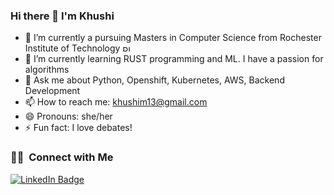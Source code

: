 ### Hi there 👋 I'm Khushi  

- 🔭 I’m currently a pursuing Masters in Computer Science from Rochester Institute of Technology <a href="https://www.rit.edu/" target="_blank"> <img src="https://www.rit.edu/brandportal/sites/rit.edu.brandportal/files/inline-images/new_RIT_logo1_RGB_0.png" alt="RIT" width="18" height="10"/> </a>
- 🌱 I’m currently learning RUST programming and ML. I have a passion for algorithms
- 💬 Ask me about Python, Openshift, Kubernetes, AWS, Backend Development
- 📫 How to reach me: <a href="mailto:khushim13@gmail.com">khushim13@gmail.com</a>
- 😄 Pronouns: she/her
- ⚡ Fun fact: I love debates!

### 🤝🏻 &nbsp;Connect with Me
<!--
<p align="left">
<a href="https://linkedin.com/in/khushi-mahesh">Linkedin</a> | 
<a href="https://leetcode.com/quincy13">Leetcode</a>
</p>
-->
<div id="badges">
  <a href="[your-linkedin-URL](https://linkedin.com/in/khushi-mahesh)">
    <img src="https://img.shields.io/badge/LinkedIn-blue?style=for-the-badge&logo=linkedin&logoColor=white" alt="LinkedIn Badge"/>
  </a>
</div>

<!--
**Sin317/Sin317** is a ✨ _special_ ✨ repository because its `README.md` (this file) appears on your GitHub profile.

Here are some ideas to get you started:
- 👯 I’m looking to collaborate on ...
- 🤔 I’m looking for help with ...

-->
